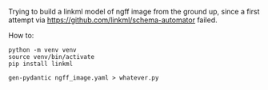 Trying to build a linkml model of ngff image from the ground up, since a first attempt via https://github.com/linkml/schema-automator failed.

How to:
```
python -m venv venv
source venv/bin/activate
pip install linkml

gen-pydantic ngff_image.yaml > whatever.py
```
